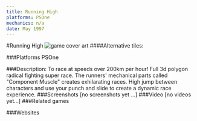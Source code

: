 ```yaml
---
title: Running High
platforms: PSOne
mechanics: n/a
date: May 1997
---
```

#Running High
![game cover art](//images.igdb.com/igdb/image/upload/t_cover_big/blbhvtwgrmg9dkdwmkni.jpg "Logo Title Text 1")
####Alternative tiles:

###Platforms
PSOne

###Description:
To race at speeds over 200km per hour! Full 3d polygon radical fighting super race. The runners' mechanical parts called "Component Muscle" creates exhilarating races. High jump between characters and use your punch and slide to create a dynamic race experience.
###Screenshots
[no screenshots yet ...]
###Video
[no videos yet...]
###Related games

###Websites

